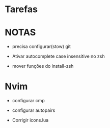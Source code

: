 # Tarefas

# NOTAS

* precisa configurar(stow) git

* Ativar autocomplete case insensitive no zsh

* mover funções do install-zsh

# Nvim
* configurar cmp
* configurar autopairs

* Corrigir icons.lua

